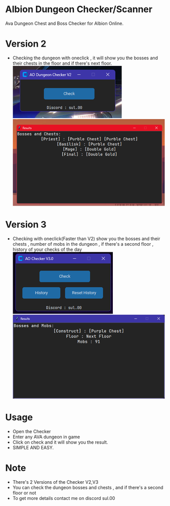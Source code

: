 # Albion Dungeon Checker/Scanner
Ava Dungeon Chest and Boss Checker for Albion Online.
# Version 2
- Checking the dungeon with oneclick , it will show you the bosses and their chests in the floor and if there's next floor. <br />
![Interface](https://github.com/theonlywitcher/Albion-Dungeon-Checker/blob/main/Version%202.0.png)<br />
![Output](https://github.com/theonlywitcher/Albion-Dungeon-Checker/blob/main/image.png)
# Version 3
- Checking with oneclick(Faster than V2) show you the bosses and their chests , number of mobs in the dungeon , if there's a second floor , history of your checks of the day <br />
![image](https://github.com/theonlywitcher/Albion-Dungeon-Checker/blob/main/Version%203.0.png)<br />
![Output](https://github.com/theonlywitcher/Albion-Dungeon-Checker/blob/main/V3-putput.png)

# Usage
- Open the Checker
- Enter any AVA dungeon in game
- Click on check and it will show you the result.
- SIMPLE AND EASY.
# Note
- There's 2 Versions of the Checker V2,V3 
- You can check the dungeon bosses and chests , and if there's a second floor or not
- To get more details contact me on discord sul.00

